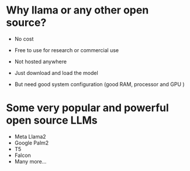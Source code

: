 # Why llama or any other open source?
- No cost
- Free to use for research or commercial use
- Not hosted anywhere
- Just download and load the model

- But need good system configuration (good RAM, processor and GPU )

# Some very popular and powerful open source LLMs
- Meta Llama2
- Google Palm2
- T5
- Falcon
- Many more...